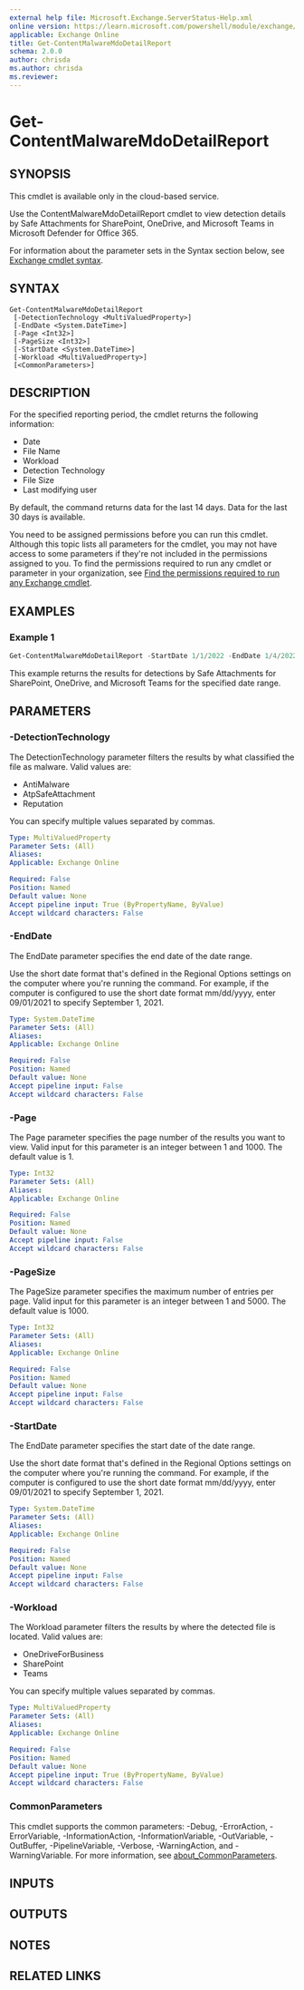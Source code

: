 ```yaml
---
external help file: Microsoft.Exchange.ServerStatus-Help.xml
online version: https://learn.microsoft.com/powershell/module/exchange/get-contentmalwaremdodetailreport
applicable: Exchange Online
title: Get-ContentMalwareMdoDetailReport
schema: 2.0.0
author: chrisda
ms.author: chrisda
ms.reviewer:
---
```


# Get-ContentMalwareMdoDetailReport

## SYNOPSIS
This cmdlet is available only in the cloud-based service.

Use the ContentMalwareMdoDetailReport cmdlet to view detection details by Safe Attachments for SharePoint, OneDrive, and Microsoft Teams in Microsoft Defender for Office 365.

For information about the parameter sets in the Syntax section below, see [Exchange cmdlet syntax](https://learn.microsoft.com/powershell/exchange/exchange-cmdlet-syntax).

## SYNTAX

```
Get-ContentMalwareMdoDetailReport
 [-DetectionTechnology <MultiValuedProperty>]
 [-EndDate <System.DateTime>]
 [-Page <Int32>]
 [-PageSize <Int32>]
 [-StartDate <System.DateTime>]
 [-Workload <MultiValuedProperty>]
 [<CommonParameters>]
```

## DESCRIPTION
For the specified reporting period, the cmdlet returns the following information:

- Date
- File Name
- Workload
- Detection Technology
- File Size
- Last modifying user

By default, the command returns data for the last 14 days. Data for the last 30 days is available.

You need to be assigned permissions before you can run this cmdlet. Although this topic lists all parameters for the cmdlet, you may not have access to some parameters if they're not included in the permissions assigned to you. To find the permissions required to run any cmdlet or parameter in your organization, see [Find the permissions required to run any Exchange cmdlet](https://learn.microsoft.com/powershell/exchange/find-exchange-cmdlet-permissions).

## EXAMPLES

### Example 1
```powershell
Get-ContentMalwareMdoDetailReport -StartDate 1/1/2022 -EndDate 1/4/2022 -DetectionTechnology AtpSafeAttachment
```

This example returns the results for detections by Safe Attachments for SharePoint, OneDrive, and Microsoft Teams for the specified date range.

## PARAMETERS

### -DetectionTechnology
The DetectionTechnology parameter filters the results by what classified the file as malware. Valid values are:

- AntiMalware
- AtpSafeAttachment
- Reputation

You can specify multiple values separated by commas.

```yaml
Type: MultiValuedProperty
Parameter Sets: (All)
Aliases:
Applicable: Exchange Online

Required: False
Position: Named
Default value: None
Accept pipeline input: True (ByPropertyName, ByValue)
Accept wildcard characters: False
```

### -EndDate
The EndDate parameter specifies the end date of the date range.

Use the short date format that's defined in the Regional Options settings on the computer where you're running the command. For example, if the computer is configured to use the short date format mm/dd/yyyy, enter 09/01/2021 to specify September 1, 2021.

```yaml
Type: System.DateTime
Parameter Sets: (All)
Aliases:
Applicable: Exchange Online

Required: False
Position: Named
Default value: None
Accept pipeline input: False
Accept wildcard characters: False
```

### -Page
The Page parameter specifies the page number of the results you want to view. Valid input for this parameter is an integer between 1 and 1000. The default value is 1.

```yaml
Type: Int32
Parameter Sets: (All)
Aliases:
Applicable: Exchange Online

Required: False
Position: Named
Default value: None
Accept pipeline input: False
Accept wildcard characters: False
```

### -PageSize
The PageSize parameter specifies the maximum number of entries per page. Valid input for this parameter is an integer between 1 and 5000. The default value is 1000.

```yaml
Type: Int32
Parameter Sets: (All)
Aliases:
Applicable: Exchange Online

Required: False
Position: Named
Default value: None
Accept pipeline input: False
Accept wildcard characters: False
```

### -StartDate
The EndDate parameter specifies the start date of the date range.

Use the short date format that's defined in the Regional Options settings on the computer where you're running the command. For example, if the computer is configured to use the short date format mm/dd/yyyy, enter 09/01/2021 to specify September 1, 2021.

```yaml
Type: System.DateTime
Parameter Sets: (All)
Aliases:
Applicable: Exchange Online

Required: False
Position: Named
Default value: None
Accept pipeline input: False
Accept wildcard characters: False
```

### -Workload
The Workload parameter filters the results by where the detected file is located. Valid values are:

- OneDriveForBusiness
- SharePoint
- Teams

You can specify multiple values separated by commas.

```yaml
Type: MultiValuedProperty
Parameter Sets: (All)
Aliases:
Applicable: Exchange Online

Required: False
Position: Named
Default value: None
Accept pipeline input: True (ByPropertyName, ByValue)
Accept wildcard characters: False
```

### CommonParameters
This cmdlet supports the common parameters: -Debug, -ErrorAction, -ErrorVariable, -InformationAction, -InformationVariable, -OutVariable, -OutBuffer, -PipelineVariable, -Verbose, -WarningAction, and -WarningVariable. For more information, see [about_CommonParameters](https://go.microsoft.com/fwlink/p/?LinkID=113216).

## INPUTS

## OUTPUTS

## NOTES

## RELATED LINKS
